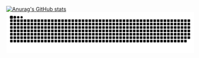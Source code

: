 [![Anurag's GitHub stats](https://github-readme-stats.vercel.app/api?username=saulrodvaq)](https://github.com/saulrodvaq/github-readme-stats)
<img alt="snake eating my contributions" src="https://raw.githubusercontent.com/saulrodvaq/saulrodvaq/output/github-contribution-grid-snake-dark.svg" />
